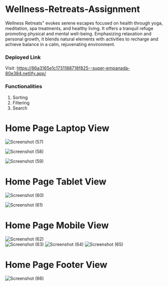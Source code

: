 # Wellness-Retreats-Assignment

Wellness Retreats" evokes serene escapes focused on health through yoga, meditation, spa treatments, and healthy living. It offers a tranquil refuge promoting physical and mental well-being. Emphasizing relaxation and personal growth, it blends natural elements with activities to recharge and achieve balance in a calm, rejuvenating environment.

### Deployed Link
Visit: https://66a3165e1c1731188718f825--super-empanada-80e384.netlify.app/

### Functionalities

1. Sorting
2. Filtering
3. Search

# Home Page Laptop View


![Screenshot (57)](https://github.com/user-attachments/assets/ac765b3b-928b-494a-8708-6a37479c0222)

![Screenshot (58)](https://github.com/user-attachments/assets/1396a860-f9c2-46a5-b088-2ebf0ba1bb32)

![Screenshot (59)](https://github.com/user-attachments/assets/a7e16fa7-35dc-4fc2-a64a-fa2b6421ec3c)

# Home Page Tablet View

![Screenshot (60)](https://github.com/user-attachments/assets/3f13a05f-9b36-4c7b-9c9f-8d58bf06460f)

![Screenshot (61)](https://github.com/user-attachments/assets/ec2b251c-2e94-44ba-89fd-a8fca5aa3b94)

# Home Page Mobile View
![Screenshot (62)](https://github.com/user-attachments/assets/60334da6-09a8-4177-b833-598a9b9cd205)  
![Screenshot (63)](https://github.com/user-attachments/assets/5522d7e6-ade4-483b-ae2b-4f6d967e32b6) 
![Screenshot (64)](https://github.com/user-attachments/assets/2e793433-61e7-44df-bb23-ce102704b2b3) 
![Screenshot (65)](https://github.com/user-attachments/assets/fbbe527d-8164-4b08-934f-5ad8a91add4f)

# Home Page Footer View
![Screenshot (66)](https://github.com/user-attachments/assets/f7ee8f98-9e3e-4115-b06c-b56ff7a960e7)
